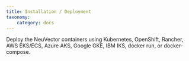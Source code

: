 ```yaml
---
title: Installation / Deployment
taxonomy:
    category: docs
---
```


Deploy the NeuVector containers using Kubernetes, OpenShift, Rancher, AWS EKS/ECS, Azure AKS, Google GKE, IBM IKS, docker run, or docker-compose.